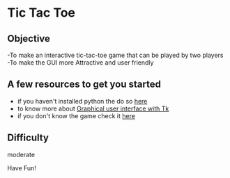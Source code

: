 # Tic Tac Toe


## Objective
  -To make an interactive tic-tac-toe game that can be played by two players
  -To make the GUI more Attractive and user friendly


## A few resources to get you started

- if you haven't installed python the do so [here](https://www.python.org/downloads)
- to know more about [Graphical user interface with Tk](https://docs.python.org/3/library/tk.html)
- if you don't know the game check it [here](https://playtictactoe.org)



## Difficulty
moderate

Have Fun!
